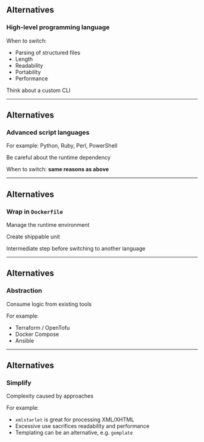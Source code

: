 <i class="fa fa-solid fa-shuffle fa-4x"></i> <!-- .element: style="float: right;" -->

## Alternatives

### High-level programming language

When to switch:
- Parsing of structured files
- Length
- Readability
- Portability
- Performance

Think about a custom CLI <i class="fa-solid fa-wand-magic-sparkles"></i>

---

<i class="fa fa-solid fa-shuffle fa-4x"></i> <!-- .element: style="float: right;" -->

## Alternatives

### Advanced script languages

For example: Python, Ruby, Perl, PowerShell

Be careful about the runtime dependency

When to switch: **same reasons as above**

---

<i class="fa fa-solid fa-shuffle fa-4x"></i> <!-- .element: style="float: right;" -->

## Alternatives

### Wrap in `Dockerfile`

Manage the runtime environment

Create shippable unit

Intermediate step before switching to another language

---

<i class="fa fa-solid fa-shuffle fa-4x"></i> <!-- .element: style="float: right;" -->

## Alternatives

### Abstraction

Consume logic from existing tools

For example:
- Terraform / OpenTofu
- Docker Compose
- Ansible

---

<i class="fa fa-solid fa-shuffle fa-4x"></i> <!-- .element: style="float: right;" -->

## Alternatives

### Simplify

Complexity caused by approaches

For example:
- `xmlstarlet` is great for processing XML/XHTML
- Excessive use sacrifices readability and performance
- Templating can be an alternative, e.g. `gomplate`